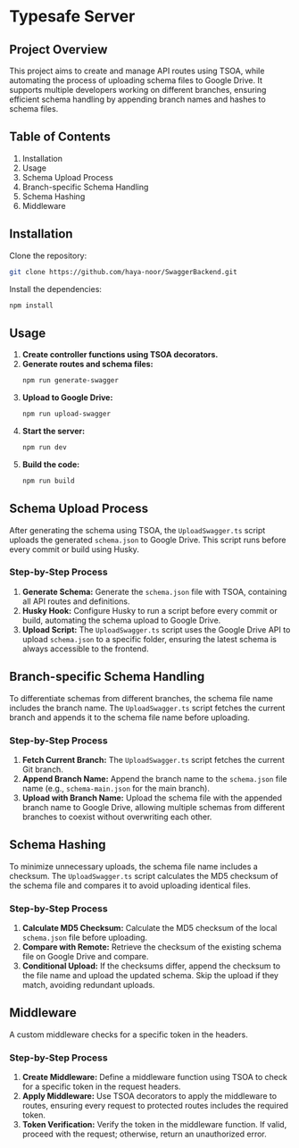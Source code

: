 # Typesafe Server 

## Project Overview
This project aims to create and manage API routes using TSOA, while automating the process of uploading schema files to Google Drive. It supports multiple developers working on different branches, ensuring efficient schema handling by appending branch names and hashes to schema files.

## Table of Contents
1. Installation
2. Usage
3. Schema Upload Process
4. Branch-specific Schema Handling
5. Schema Hashing
6. Middleware

## Installation

Clone the repository:

```bash
git clone https://github.com/haya-noor/SwaggerBackend.git
```

Install the dependencies:

```bash
npm install
```

## Usage

1. **Create controller functions using TSOA decorators.**
2. **Generate routes and schema files:**
   ```bash
   npm run generate-swagger
   ```
3. **Upload to Google Drive:**
   ```bash
   npm run upload-swagger
   ```
4. **Start the server:**
   ```bash
   npm run dev
   ```
5. **Build the code:**
   ```bash
   npm run build
   ```

## Schema Upload Process
After generating the schema using TSOA, the `UploadSwagger.ts` script uploads the generated `schema.json` to Google Drive. This script runs before every commit or build using Husky.

### Step-by-Step Process

1. **Generate Schema:** Generate the `schema.json` file with TSOA, containing all API routes and definitions.
2. **Husky Hook:** Configure Husky to run a script before every commit or build, automating the schema upload to Google Drive.
3. **Upload Script:** The `UploadSwagger.ts` script uses the Google Drive API to upload `schema.json` to a specific folder, ensuring the latest schema is always accessible to the frontend.

## Branch-specific Schema Handling
To differentiate schemas from different branches, the schema file name includes the branch name. The `UploadSwagger.ts` script fetches the current branch and appends it to the schema file name before uploading.

### Step-by-Step Process

1. **Fetch Current Branch:** The `UploadSwagger.ts` script fetches the current Git branch.
2. **Append Branch Name:** Append the branch name to the `schema.json` file name (e.g., `schema-main.json` for the main branch).
3. **Upload with Branch Name:** Upload the schema file with the appended branch name to Google Drive, allowing multiple schemas from different branches to coexist without overwriting each other.

## Schema Hashing
To minimize unnecessary uploads, the schema file name includes a checksum. The `UploadSwagger.ts` script calculates the MD5 checksum of the schema file and compares it to avoid uploading identical files.

### Step-by-Step Process

1. **Calculate MD5 Checksum:** Calculate the MD5 checksum of the local `schema.json` file before uploading.
2. **Compare with Remote:** Retrieve the checksum of the existing schema file on Google Drive and compare.
3. **Conditional Upload:** If the checksums differ, append the checksum to the file name and upload the updated schema. Skip the upload if they match, avoiding redundant uploads.

## Middleware
A custom middleware checks for a specific token in the headers.

### Step-by-Step Process

1. **Create Middleware:** Define a middleware function using TSOA to check for a specific token in the request headers.
2. **Apply Middleware:** Use TSOA decorators to apply the middleware to routes, ensuring every request to protected routes includes the required token.
3. **Token Verification:** Verify the token in the middleware function. If valid, proceed with the request; otherwise, return an unauthorized error.

